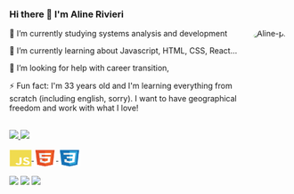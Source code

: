 ### Hi there 👋 I'm Aline Rivieri

<img align="right" alt="Aline-pic" height="150" style="border-radius:70px;" src="https://github.com/alinerivieri/teste/blob/master/Webp.net-gifmaker%20(1).gif?raw=true?width=676&height=676">

🔭 I’m currently studying systems analysis and development

🌱 I’m currently learning about Javascript, HTML, CSS, React...

🤔 I’m looking for help with career transition,

⚡ Fun fact: I'm 33 years old and I'm learning everything from scratch (including english, sorry). I want to have geographical freedom and work with what I love!
 
 <br>
 <div>
  <a href="https://github.com/alinerivieri">
  <img height="160em" src="https://github-readme-stats.vercel.app/api?username=alinerivieri&show_icons=true&theme=dracula&include_all_commits=true&count_private=true"/>
  <img height="160em" src="https://github-readme-stats.vercel.app/api/top-langs/?username=alinerivieri&layout=compact&langs_count=7&theme=dracula"/>
 </div>

<div style="display: inline_block"><br>
  <img align="center" alt="Aline-Js" height="30" width="40" src="https://raw.githubusercontent.com/devicons/devicon/master/icons/javascript/javascript-plain.svg">
  <img align="center" alt="Aline-HTML" height="30" width="40" src="https://raw.githubusercontent.com/devicons/devicon/master/icons/html5/html5-original.svg">
  <img align="center" alt="Aline-CSS" height="30" width="40" src="https://raw.githubusercontent.com/devicons/devicon/master/icons/css3/css3-original.svg">
</div>
<br>
<div> 
  <a href="https://instagram.com/thelinecode" target="_blank"><img src="https://img.shields.io/badge/-Instagram-%23E4405F?style=for-the-badge&logo=instagram&logoColor=white" target="_blank"></a>
  <a href = "mailto:alinerrivieri@gmail.com"><img src="https://img.shields.io/badge/-Gmail-%23333?style=for-the-badge&logo=gmail&logoColor=white" target="_blank"></a>
  <a href="https://www.linkedin.com/in/alinelrivieri/" target="_blank"><img src="https://img.shields.io/badge/-LinkedIn-%230077B5?style=for-the-badge&logo=linkedin&logoColor=white" target="_blank"></a> 
 
</div>
